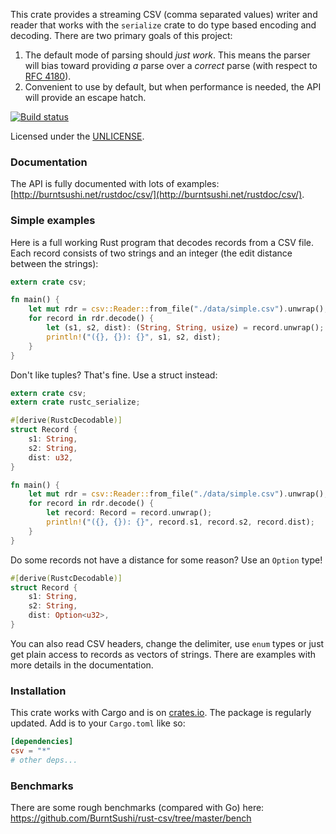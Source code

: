 This crate provides a streaming CSV (comma separated values) writer and
reader that works with the `serialize` crate to do type based encoding
and decoding. There are two primary goals of this project:

1. The default mode of parsing should *just work*. This means the parser
   will bias toward providing *a* parse over a *correct* parse (with
   respect to [RFC 4180](http://tools.ietf.org/html/rfc4180)).
2. Convenient to use by default, but when performance is needed, the
   API will provide an escape hatch.

[![Build status](https://api.travis-ci.org/BurntSushi/rust-csv.png)](https://travis-ci.org/BurntSushi/rust-csv)

Licensed under the [UNLICENSE](http://unlicense.org).


### Documentation

The API is fully documented with lots of examples:
[http://burntsushi.net/rustdoc/csv/](http://burntsushi.net/rustdoc/csv/).


### Simple examples

Here is a full working Rust program that decodes records from a CSV file. Each
record consists of two strings and an integer (the edit distance between the
strings):

```rust
extern crate csv;

fn main() {
    let mut rdr = csv::Reader::from_file("./data/simple.csv").unwrap();
    for record in rdr.decode() {
        let (s1, s2, dist): (String, String, usize) = record.unwrap();
        println!("({}, {}): {}", s1, s2, dist);
    }
}
```

Don't like tuples? That's fine. Use a struct instead:

```rust
extern crate csv;
extern crate rustc_serialize;

#[derive(RustcDecodable)]
struct Record {
    s1: String,
    s2: String,
    dist: u32,
}

fn main() {
    let mut rdr = csv::Reader::from_file("./data/simple.csv").unwrap();
    for record in rdr.decode() {
        let record: Record = record.unwrap();
        println!("({}, {}): {}", record.s1, record.s2, record.dist);
    }
}
```

Do some records not have a distance for some reason? Use an `Option` type!

```rust
#[derive(RustcDecodable)]
struct Record {
    s1: String,
    s2: String,
    dist: Option<u32>,
}
```

You can also read CSV headers, change the delimiter, use `enum` types or just
get plain access to records as vectors of strings. There are examples with more
details in the documentation.


### Installation

This crate works with Cargo and is on
[crates.io](https://crates.io/crates/csv). The package is regularly updated.
Add is to your `Cargo.toml` like so:

```toml
[dependencies]
csv = "*"
# other deps...
```


### Benchmarks

There are some rough benchmarks (compared with Go) here:
https://github.com/BurntSushi/rust-csv/tree/master/bench

